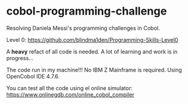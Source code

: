 # cobol-programming-challenge

Resolving Daniela Messi's programming challenges in Cobol.

Level 0:
https://github.com/blindma1den/Programming-Skills-Level0

A **heavy** refact of all code is needed. A lot of learning and work is in progress...

The code run in my machine!!! No IBM Z Mainframe is required. Using OpenCobol IDE 4.7.6.

You can test all the code using el online simulator: https://www.onlinegdb.com/online_cobol_compiler
